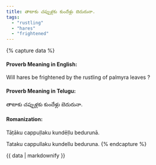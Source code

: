 ```yaml
---
title: తాటాకు చప్పుళ్లకు కుందేళ్లు బెదురునా.
tags:
  - "rustling"
  - "hares"
  - "frightened"
---
```


{% capture data %}
#### Proverb Meaning in English:
Will hares be frightened by the rustling of palmyra leaves ?

#### Proverb Meaning in Telugu:
తాటాకు చప్పుళ్లకు కుందేళ్లు బెదురునా.

#### Romanization:
Tāṭāku cappuḷlaku kundēḷlu bedurunā.

Tataku cappullaku kundellu beduruna.
{% endcapture %}

{{ data | markdownify }}

